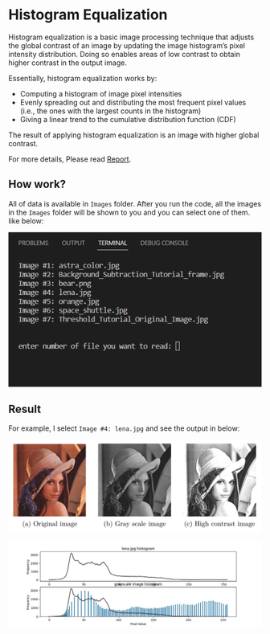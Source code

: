 # Histogram Equalization

Histogram equalization is a basic image processing technique that adjusts the global contrast of an image by updating the image histogram’s pixel intensity distribution. Doing so enables areas of low contrast to obtain higher contrast in the output image.

Essentially, histogram equalization works by:
- Computing a histogram of image pixel intensities
- Evenly spreading out and distributing the most frequent pixel values (i.e., the ones with the largest counts in the histogram)
- Giving a linear trend to the cumulative distribution function (CDF)

The result of applying histogram equalization is an image with higher global contrast.

For more details, Please read [Report](Report/main.pdf).

## How work?
All of data is available in <code>Images</code> folder. After you run the code, all the images in the <code>Images</code> folder will be shown to you and you can select one of
them. like below:

![image](Report/images/5.png)

## Result
For example, I select <code>Image #4: lena.jpg</code> and see the output in below:

![image](Report/images/result.png)

![image](Report/images/fig_lena.jpg)

